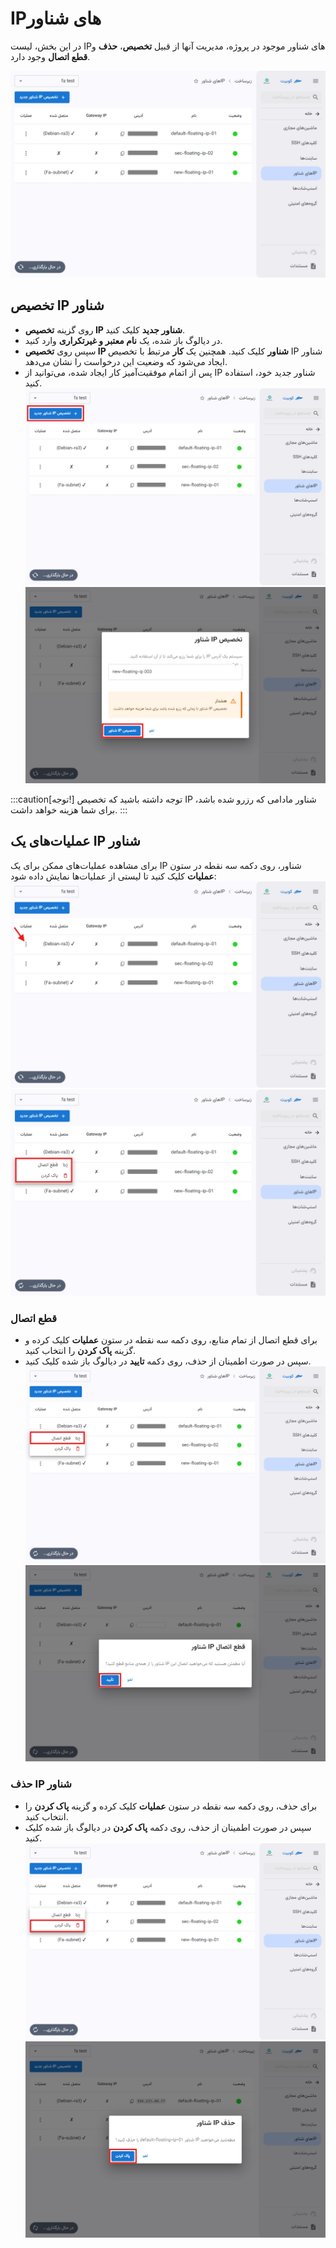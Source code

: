 # IPهای شناور

در این بخش، لیست IPهای شناور موجود در پروژه، مدیریت آنها از قبیل **تخصیص**، **حذف** و **قطع اتصال** وجود دارد.

![Floating IP: floating ip](img/floating-ips.png)

## تخصیص IP شناور

- روی گزینه **تخصیص IP شناور جدید** کلیک کنید.
- در دیالوگ باز شده، یک **نام معتبر و غیرتکراری** وارد کنید.
- سپس روی **تخصیص IP شناور** کلیک کنید. همچنین یک **کار** مرتبط با تخصیص IP شناور ایجاد می‌شود که وضعیت این درخواست را نشان می‌دهد.
- پس از اتمام موفقیت‌آمیز کار ایجاد شده، می‌توانید از IP شناور جدید خود، استفاده کنید.
  ![Floating IP: new btn](img/new-floating-ips-btn.png)
  ![Floating IP: assign new](img/assign-new-floating-ip.png)

:::caution[توجه!]
توجه داشته باشید که تخصیص IP شناور مادامی که رزرو شده باشد، برای شما هزینه خواهد داشت.
:::

## عملیات‌های یک IP شناور

برای مشاهده عملیات‌های ممکن برای یک IP شناور، روی دکمه سه نقطه در ستون **عملیات** کلیک کنید تا لیستی از عملیات‌ها نمایش داده شود:
![Floating IP: options btn](img/floating-ips-options-btn.png)
![Floating IP: options list](img/floating-ip-options.png)

### قطع اتصال

- برای قطع اتصال از تمام منابع، روی دکمه سه نقطه در ستون **عملیات** کلیک کرده و گزینه **پاک کردن** را انتخاب کنید.
- سپس در صورت اطمینان از حذف، روی دکمه **تایید** در دیالوگ باز شده کلیک کنید.
  ![Floating IP: unbind](img/unbind-floating-ip.png)
  ![Floating IP: confirm unbind](img/confirm-unbind-floating-ip.png)

### حذف IP شناور

- برای حذف، روی دکمه سه نقطه در ستون **عملیات** کلیک کرده و گزینه **پاک کردن** را انتخاب کنید.
- سپس در صورت اطمینان از حذف، روی دکمه **پاک کردن** در دیالوگ باز شده کلیک کنید.
  ![Floating IP: remove](img/remove-floating-ip.png)
  ![Floating IP: confirm remove](img/confirm-remove-floating-ip.png)
